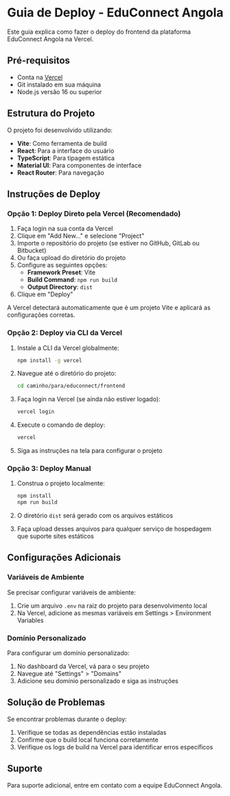 # Guia de Deploy - EduConnect Angola

Este guia explica como fazer o deploy do frontend da plataforma EduConnect Angola na Vercel.

## Pré-requisitos

- Conta na [Vercel](https://vercel.com)
- Git instalado em sua máquina
- Node.js versão 16 ou superior

## Estrutura do Projeto

O projeto foi desenvolvido utilizando:

- **Vite**: Como ferramenta de build
- **React**: Para a interface do usuário
- **TypeScript**: Para tipagem estática
- **Material UI**: Para componentes de interface
- **React Router**: Para navegação

## Instruções de Deploy

### Opção 1: Deploy Direto pela Vercel (Recomendado)

1. Faça login na sua conta da Vercel
2. Clique em "Add New..." e selecione "Project"
3. Importe o repositório do projeto (se estiver no GitHub, GitLab ou Bitbucket)
4. Ou faça upload do diretório do projeto
5. Configure as seguintes opções:
   - **Framework Preset**: Vite
   - **Build Command**: `npm run build`
   - **Output Directory**: `dist`
6. Clique em "Deploy"

A Vercel detectará automaticamente que é um projeto Vite e aplicará as configurações corretas.

### Opção 2: Deploy via CLI da Vercel

1. Instale a CLI da Vercel globalmente:
   ```bash
   npm install -g vercel
   ```

2. Navegue até o diretório do projeto:
   ```bash
   cd caminho/para/educonnect/frontend
   ```

3. Faça login na Vercel (se ainda não estiver logado):
   ```bash
   vercel login
   ```

4. Execute o comando de deploy:
   ```bash
   vercel
   ```

5. Siga as instruções na tela para configurar o projeto

### Opção 3: Deploy Manual

1. Construa o projeto localmente:
   ```bash
   npm install
   npm run build
   ```

2. O diretório `dist` será gerado com os arquivos estáticos
3. Faça upload desses arquivos para qualquer serviço de hospedagem que suporte sites estáticos

## Configurações Adicionais

### Variáveis de Ambiente

Se precisar configurar variáveis de ambiente:

1. Crie um arquivo `.env` na raiz do projeto para desenvolvimento local
2. Na Vercel, adicione as mesmas variáveis em Settings > Environment Variables

### Domínio Personalizado

Para configurar um domínio personalizado:

1. No dashboard da Vercel, vá para o seu projeto
2. Navegue até "Settings" > "Domains"
3. Adicione seu domínio personalizado e siga as instruções

## Solução de Problemas

Se encontrar problemas durante o deploy:

1. Verifique se todas as dependências estão instaladas
2. Confirme que o build local funciona corretamente
3. Verifique os logs de build na Vercel para identificar erros específicos

## Suporte

Para suporte adicional, entre em contato com a equipe EduConnect Angola.
